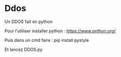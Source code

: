 # Ddos

Un DDOS fait en python

Pour l'utiliser installer python : https://www.python.org/

Puis dans un cmd faire : pip install pystyle

Et lancez DDOS.py
